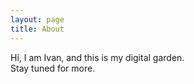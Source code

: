 ```yaml
---
layout: page
title: About
---
```


<p class="message">
  Hi, I am Ivan, and this is my digital garden.<br/>
  Stay tuned for more.
</p>

